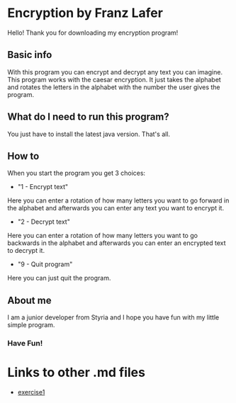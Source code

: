 # Encryption by Franz Lafer

Hello! Thank you for downloading my encryption program!


## Basic info 

With this program you can encrypt and decrypt any text you can imagine.
This program works with the caesar encryption. It just takes the alphabet and rotates
the letters in the alphabet with the number the user gives the program.

## What do I need to run this program?

You just have to install the latest java version. That's all.

## How to 

When you start the program you get 3 choices:

- "1 - Encrypt text"


Here you can enter a rotation of how many letters you want to go forward in the 
alphabet and afterwards you can enter any text you want to encrypt it.

- "2 - Decrypt text"

Here you can enter a rotation of how many letters you want to 
go backwards in the alphabet and afterwards you can enter an encrypted
text to decrypt it.

- "9 - Quit program"

Here you can just quit the program.

## About me

I am a junior developer from Styria and I hope you have fun with my little
simple program.

### Have Fun! 

# Links to other .md files 

  - [exercise1](exercise1.md)